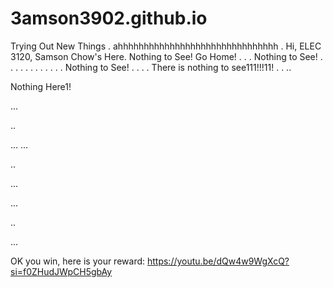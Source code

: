 # 3amson3902.github.io
Trying Out New Things
.
ahhhhhhhhhhhhhhhhhhhhhhhhhhhhhhh
.
Hi, ELEC 3120, Samson Chow's Here. Nothing to See! Go Home!
.
.
.
Nothing to See!
.
.
.
.
.
.
.
.
.
.
.
.
Nothing to See!
.
.
.
.
There is nothing to see111!!!11!
.
.
..













Nothing Here1!





...

..

...
...

..

...



...

..

...







OK you win, here is your reward: https://youtu.be/dQw4w9WgXcQ?si=f0ZHudJWpCH5gbAy

